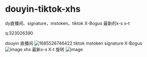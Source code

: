 # douyin-tiktok-xhs
dy直播间、signature，mstoken，tiktok  X-Bogus  最新的x-s x-t



q:323026390

douyin 直播间
![1685526746422](https://github.com/xmydjx/douyin-tiktok/assets/47141266/b5ff82d9-971b-40e0-bd30-601dc28a845b)
tiktok   mstoken  signature  X-Bogus
![image](https://github.com/xmydjx/douyin-tiktok/assets/47141266/fe09a79b-d6c9-421b-9bce-bf5c35a6c67d)
xhs 最新x-s  X-t  旋转
![image](https://github.com/xmydjx/douyin-tiktok/assets/47141266/33995957-bafb-4cd3-bfdc-619a511ebd1a)
